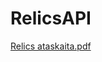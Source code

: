 # RelicsAPI
[Relics ataskaita.pdf](https://github.com/AivarasKalnaitis/RelicsAPI/files/7492061/Relics.ataskaita.pdf)
